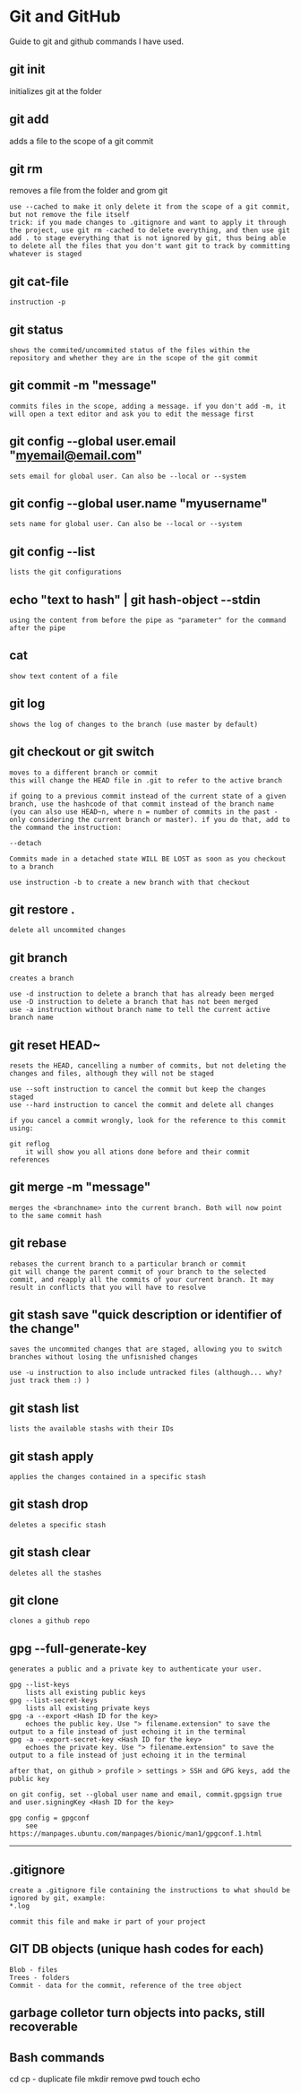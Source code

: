 # Git and GitHub

Guide to git and github commands I have used.

## git init
initializes git at the folder

## git add
adds a file to the scope of a git commit

## git rm <filename>
removes a file from the folder and grom git
	
	use --cached to make it only delete it from the scope of a git commit, but not remove the file itself
	trick: if you made changes to .gitignore and want to apply it through the project, use git rm -cached to delete everything, and then use git add . to stage everything that is not ignored by git, thus being able to delete all the files that you don't want git to track by committing whatever is staged

## git cat-file
	
	instruction -p

## git status
	shows the commited/uncommited status of the files within the repository and whether they are in the scope of the git commit

## git commit -m "message"
	commits files in the scope, adding a message. if you don't add -m, it will open a text editor and ask you to edit the message first

## git config --global user.email "myemail@email.com"
	sets email for global user. Can also be --local or --system

## git config --global user.name "myusername"
	sets name for global user. Can also be --local or --system

## git config --list
	lists the git configurations

## echo "text to hash" | git hash-object --stdin
	using the content from before the pipe as "parameter" for the command after the pipe

## cat <filename>
	show text content of a file

## git log <branch name>
	shows the log of changes to the branch (use master by default)

## git checkout or git switch <branch name> 
	
	moves to a different branch or commit
	this will change the HEAD file in .git to refer to the active branch

	if going to a previous commit instead of the current state of a given branch, use the hashcode of that commit instead of the branch name (you can also use HEAD~n, where n = number of commits in the past - only considering the current branch or master). if you do that, add to the command the instruction:
	
	--detach
	
	Commits made in a detached state WILL BE LOST as soon as you checkout to a branch

	use instruction -b to create a new branch with that checkout

## git restore .
	delete all uncommited changes

## git branch <branch name>
	creates a branch

	use -d instruction to delete a branch that has already been merged
	use -D instruction to delete a branch that has not been merged
	use -a instruction without branch name to tell the current active branch name

## git reset HEAD~<number of commits>
	resets the HEAD, cancelling a number of commits, but not deleting the changes and files, although they will not be staged

	use --soft instruction to cancel the commit but keep the changes staged
	use --hard instruction to cancel the commit and delete all changes

	if you cancel a commit wrongly, look for the reference to this commit using:

	git reflog
		it will show you all ations done before and their commit references

## git merge <branchname> -m "message"
	merges the <branchname> into the current branch. Both will now point to the same commit hash

## git rebase <branchname or commit hash>
	rebases the current branch to a particular branch or commit
	git will change the parent commit of your branch to the selected commit, and reapply all the commits of your current branch. It may result in conflicts that you will have to resolve

## git stash save "quick description or identifier of the change"
	saves the uncommited changes that are staged, allowing you to switch branches without losing the unfisnished changes

	use -u instruction to also include untracked files (although... why? just track them :) )

## git stash list
	lists the available stashs with their IDs

## git stash apply <stash ID>
	applies the changes contained in a specific stash

## git stash drop
	deletes a specific stash

## git stash clear
	deletes all the stashes

## git clone <https URL>
	clones a github repo

## gpg --full-generate-key
	generates a public and a private key to authenticate your user.

	gpg --list-keys
		lists all existing public keys
	gpg --list-secret-keys
		lists all existing private keys
	gpg -a --export <Hash ID for the key>
		echoes the public key. Use "> filename.extension" to save the output to a file instead of just echoing it in the terminal
	gpg -a --export-secret-key <Hash ID for the key>
		echoes the private key. Use "> filename.extension" to save the output to a file instead of just echoing it in the terminal
	
	after that, on github > profile > settings > SSH and GPG keys, add the public key

	on git config, set --global user name and email, commit.gpgsign true and user.signingKey <Hash ID for the key>

	gpg config = gpgconf
		see https://manpages.ubuntu.com/manpages/bionic/man1/gpgconf.1.html

--------------

## .gitignore
	create a .gitignore file containing the instructions to what should be ignored by git, example:
	*.log

	commit this file and make ir part of your project 

## GIT DB objects (unique hash codes for each)
	
	Blob - files
	Trees - folders
	Commit - data for the commit, reference of the tree object

## garbage colletor turn objects into packs, still recoverable

## Bash commands

cd
cp - duplicate file
mkdir
remove
pwd
touch
echo